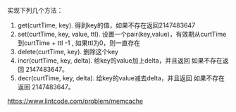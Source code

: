 实现下列几个方法：
1. get(curtTime, key). 得到key的值，如果不存在返回2147483647
2. set(curtTime, key, value, ttl). 设置一个pair(key,value)，有效期从curtTime到curtTime + ttl -1 , 如果ttl为0，则一直存在
3. delete(curtTime, key). 删除这个key
4. incr(curtTime, key, delta). 给key的value加上delta，并且返回 如果不存在返回 2147483647。
5. decr(curtTime, key, delta). 给key的value减去delta，并且返回 如果不存在返回 2147483647。

https://www.lintcode.com/problem/memcache
